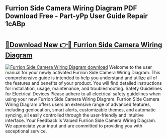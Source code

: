 ## Furrion Side Camera Wiring Diagram PDF Download Free - Part-yPp User Guide Repair 1cABp

# <h2><a href="http://dfpq6e1.blite.top/?on=Furrion+Side+Camera+Wiring+Diagram">🔗Download New 👉🔴 Furrion Side Camera Wiring Diagram</a></h2>

[![Furrion Side Camera Wiring Diagram download](https://i.imgur.com/lujVjoI.png)](http://dfpq6e1.blite.top/?on=Furrion+Side+Camera+Wiring+Diagram)
Welcome to the user manual for your newly activated Furrion Side Camera Wiring Diagram. This comprehensive guide is intended to help you understand and utilize all of the features and benefits of your product. You will find detailed instructions for installation, usage, maintenance, and troubleshooting. Safety Guidelines for Electrical Devices Please adhere to all electrical safety guidelines when using your new Furrion Side Camera Wiring Diagram. Furrion Side Camera Wiring Diagram offers users an extensive range of advanced features, including geolocation, smart alerts, customizable themes, and automatic syncing, all easily controlled through the user-friendly and intuitive interface. Your Feedback is Valued Furrion Side Camera Wiring Diagram. We appreciate your input and are committed to providing you with exceptional service.
